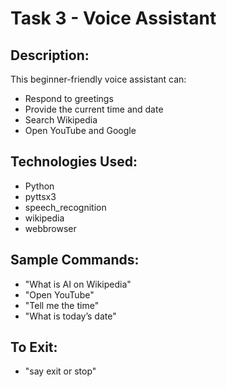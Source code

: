 # Task 3 - Voice Assistant

## Description:
This beginner-friendly voice assistant can:
- Respond to greetings
- Provide the current time and date
- Search Wikipedia
- Open YouTube and Google

## Technologies Used:
- Python
- pyttsx3
- speech_recognition
- wikipedia
- webbrowser

## Sample Commands:
- "What is AI on Wikipedia"
- "Open YouTube"
- "Tell me the time"
- "What is today’s date"
## To Exit:
- "say exit or stop"